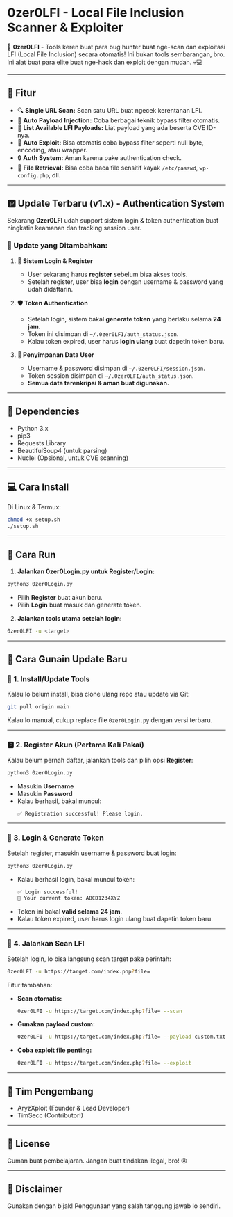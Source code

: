 # 0zer0LFI - Local File Inclusion Scanner & Exploiter

🚀 **0zer0LFI** - Tools keren buat para bug hunter buat nge-scan dan exploitasi LFI (Local File Inclusion) secara otomatis! Ini bukan tools sembarangan, bro. Ini alat buat para elite buat nge-hack dan exploit dengan mudah. 💀💻

---

## 📌 Fitur
- 🔍 **Single URL Scan:** Scan satu URL buat ngecek kerentanan LFI.
- 🐜 **Auto Payload Injection:** Coba berbagai teknik bypass filter otomatis.
- 📝 **List Available LFI Payloads:** Liat payload yang ada beserta CVE ID-nya.
- 🔄 **Auto Exploit:** Bisa otomatis coba bypass filter seperti null byte, encoding, atau wrapper.
- 🔒 **Auth System:** Aman karena pake authentication check.
- 📂 **File Retrieval:** Bisa coba baca file sensitif kayak `/etc/passwd`, `wp-config.php`, dll.

---

## 🅿️ Update Terbaru (v1.x) - Authentication System
Sekarang **0zer0LFI** udah support sistem login & token authentication buat ningkatin keamanan dan tracking session user.

### 🔄 Update yang Ditambahkan:
1. **🔑 Sistem Login & Register**
   - User sekarang harus **register** sebelum bisa akses tools.
   - Setelah register, user bisa **login** dengan username & password yang udah didaftarin.

2. **🛡️ Token Authentication**
   - Setelah login, sistem bakal **generate token** yang berlaku selama **24 jam**.
   - Token ini disimpan di `~/.0zer0LFI/auth_status.json`.
   - Kalau token expired, user harus **login ulang** buat dapetin token baru.

3. **📂 Penyimpanan Data User**
   - Username & password disimpan di `~/.0zer0LFI/session.json`.
   - Token session disimpan di `~/.0zer0LFI/auth_status.json`.
   - **Semua data terenkripsi & aman buat digunakan.**

---

## 📂 Dependencies
- Python 3.x
- pip3
- Requests Library
- BeautifulSoup4 (untuk parsing)
- Nuclei (Opsional, untuk CVE scanning)

---

## 💻 Cara Install
Di Linux & Termux:
```bash
chmod +x setup.sh
./setup.sh
```

---

## 🚀 Cara Run
1. **Jalankan 0zer0Login.py untuk Register/Login:**
```bash
python3 0zer0Login.py
```
- Pilih **Register** buat akun baru.
- Pilih **Login** buat masuk dan generate token.

2. **Jalankan tools utama setelah login:**
```bash
0zer0LFI -u <target>
```

---

## 📌 Cara Gunain Update Baru
### 👅 1. Install/Update Tools
Kalau lo belum install, bisa clone ulang repo atau update via Git:
```bash
git pull origin main
```
Kalau lo manual, cukup replace file `0zer0Login.py` dengan versi terbaru.

---

### 🅿️ 2. Register Akun (Pertama Kali Pakai)
Kalau belum pernah daftar, jalankan tools dan pilih opsi **Register**:
```bash
python3 0zer0Login.py
```
- Masukin **Username**
- Masukin **Password**
- Kalau berhasil, bakal muncul:
  ```bash
  ✅ Registration successful! Please login.
  ```

---

### 🔑 3. Login & Generate Token
Setelah register, masukin username & password buat login:
```bash
python3 0zer0Login.py
```
- Kalau berhasil login, bakal muncul token:
  ```bash
  ✅ Login successful!
  🔑 Your current token: ABCD1234XYZ
  ```
- Token ini bakal **valid selama 24 jam**.
- Kalau token expired, user harus login ulang buat dapetin token baru.

---

### 📌 4. Jalankan Scan LFI
Setelah login, lo bisa langsung scan target pake perintah:
```bash
0zer0LFI -u https://target.com/index.php?file=
```
Fitur tambahan:
- **Scan otomatis:**  
  ```bash
  0zer0LFI -u https://target.com/index.php?file= --scan
  ```
- **Gunakan payload custom:**  
  ```bash
  0zer0LFI -u https://target.com/index.php?file= --payload custom.txt
  ```
- **Coba exploit file penting:**  
  ```bash
  0zer0LFI -u https://target.com/index.php?file= --exploit
  ```

---

## 👥 Tim Pengembang
- AryzXploit (Founder & Lead Developer)
- TimSecc (Contributor!)

---

## 📜 License
Cuman buat pembelajaran. Jangan buat tindakan ilegal, bro! 😜

---

## 🔗 Disclaimer
Gunakan dengan bijak! Penggunaan yang salah tanggung jawab lo sendiri.

